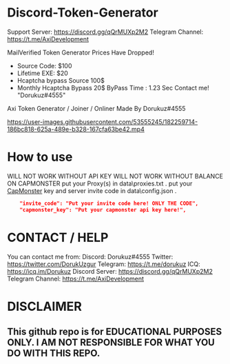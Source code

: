 
# Discord-Token-Generator

Support Server: https://discord.gg/qQrMUXp2M2
Telegram Channel: https://t.me/AxiDevelopment

MailVerified Token Generator Prices Have Dropped!
- Source Code: $100
- Lifetime EXE: $20
- Hcaptcha bypass Source 100$
- Monthly Hcaptcha Bypass 20$
ByPass Time : 1.23 Sec
Contact me! "Dorukuz#4555"


Axi Token Generator / Joiner / Onliner Made By Dorukuz#4555



https://user-images.githubusercontent.com/53555245/182259714-186bc818-625a-489e-b328-167cfa63be42.mp4






# How to use

WILL NOT WORK WITHOUT API KEY
WILL NOT WORK WITHOUT BALANCE ON CAPMONSTER
put your Proxy(s) in data\proxies.txt .
put your [CapMonster](https://capmonster.cloud) key and server invite code in data\config.json .
```json
    "invite_code": "Put your invite code here! ONLY THE CODE", 
    "capmonster_key": "Put your capmonster api key here!",
```

# CONTACT / HELP

You can contact me from:
Discord: Dorukuz#4555
Twitter: https://twitter.com/DorukUzgur
Telegram: https://t.me/dorukuz
ICQ: https://icq.im/Dorukuz
Discord Server: https://discord.gg/qQrMUXp2M2
Telegram Channel: https://t.me/AxiDevelopment
# DISCLAIMER

## This github repo is for EDUCATIONAL PURPOSES ONLY. I AM NOT RESPONSIBLE FOR WHAT YOU DO WITH THIS REPO.
